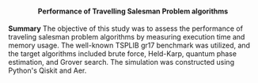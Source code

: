 
<div align="center">
  <h4>Performance of Travelling Salesman Problem algorithms</h4>
</div>

**Summary**
The objective of this study was to assess the performance of traveling salesman problem algorithms by measuring execution time and memory usage. The well-known TSPLIB gr17 benchmark was utilized, and the target algorithms included brute force, Held-Karp, quantum phase estimation, and Grover search.
The simulation was constructed using Python's Qiskit and Aer.

